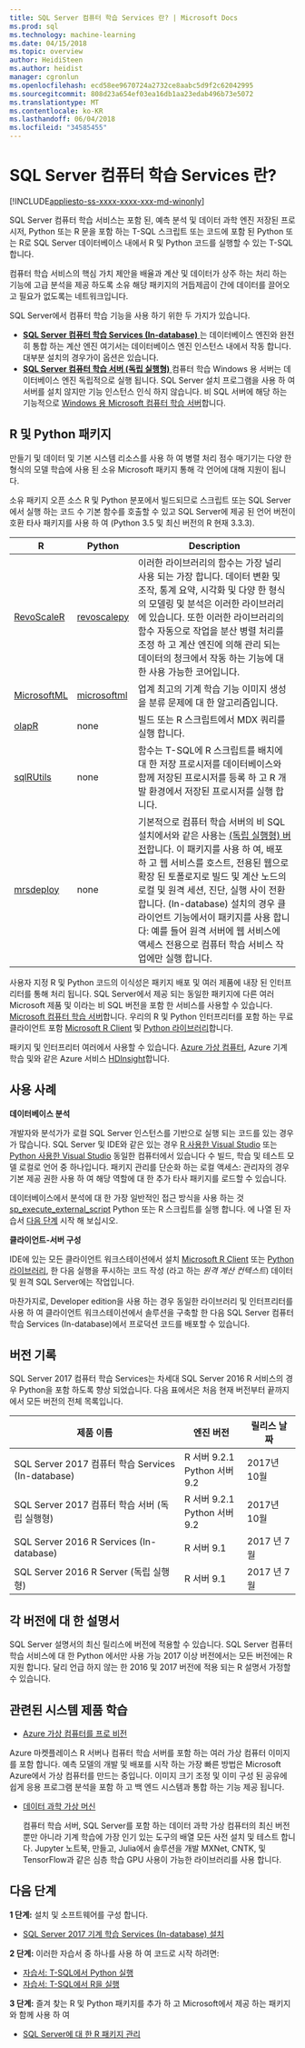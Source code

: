 ```yaml
---
title: SQL Server 컴퓨터 학습 Services 란? | Microsoft Docs
ms.prod: sql
ms.technology: machine-learning
ms.date: 04/15/2018
ms.topic: overview
author: HeidiSteen
ms.author: heidist
manager: cgronlun
ms.openlocfilehash: ecd58ee9670724a2732ce8aabc5d9f2c62042995
ms.sourcegitcommit: 808d23a654ef03ea16db1aa23edab496b73e5072
ms.translationtype: MT
ms.contentlocale: ko-KR
ms.lasthandoff: 06/04/2018
ms.locfileid: "34585455"
---
```

# <a name="what-is-sql-server-machine-learning-services"></a>SQL Server 컴퓨터 학습 Services 란?
[!INCLUDE[appliesto-ss-xxxx-xxxx-xxx-md-winonly](../includes/appliesto-ss-xxxx-xxxx-xxx-md-winonly.md)]

SQL Server 컴퓨터 학습 서비스는 포함 된, 예측 분석 및 데이터 과학 엔진 저장된 프로시저, Python 또는 R 문을 포함 하는 T-SQL 스크립트 또는 코드에 포함 된 Python 또는 R로 SQL Server 데이터베이스 내에서 R 및 Python 코드를 실행할 수 있는 T-SQL 합니다. 

컴퓨터 학습 서비스의 핵심 가치 제안을 배율과 계산 및 데이터가 상주 하는 처리 하는 기능에 고급 분석을 제공 하도록 소유 해당 패키지의 거듭제곱이 간에 데이터를 끌어오고 필요가 없도록는 네트워크입니다.

SQL Server에서 컴퓨터 학습 기능을 사용 하기 위한 두 가지가 있습니다. 

+ [**SQL Server 컴퓨터 학습 Services (In-database)** ](r/sql-server-r-services.md) 는 데이터베이스 엔진와 완전히 통합 하는 계산 엔진 여기서는 데이터베이스 엔진 인스턴스 내에서 작동 합니다. 대부분 설치의 경우가이 옵션은 있습니다.
+ [**SQL Server 컴퓨터 학습 서버 (독립 실행형)** ](r/r-server-standalone.md) 컴퓨터 학습 Windows 용 서버는 데이터베이스 엔진 독립적으로 실행 됩니다. SQL Server 설치 프로그램을 사용 하 여 서버를 설치 않지만 기능 인스턴스 인식 하지 않습니다. 비 SQL 서버에 해당 하는 기능적으로 [Windows 용 Microsoft 컴퓨터 학습 서버](https://docs.microsoft.com/machine-learning-server/install/machine-learning-server-windows-install)합니다.

## <a name="r-and-python-packages"></a>R 및 Python 패키지

만들기 및 데이터 및 기본 시스템 리소스를 사용 하 여 병렬 처리 점수 매기기는 다양 한 형식의 모델 학습에 사용 된 소유 Microsoft 패키지 통해 각 언어에 대해 지원이 됩니다.

소유 패키지 오픈 소스 R 및 Python 분포에서 빌드되므로 스크립트 또는 SQL Server에서 실행 하는 코드 수 기본 함수를 호출할 수 있고 SQL Server에 제공 된 언어 버전이 호환 타사 패키지를 사용 하 여 (Python 3.5 및 최신 버전의 R 현재 3.3.3).

| R  | Python | Description |
|-----------|----------------|-------------|
| [RevoScaleR](r/revoscaler-overview.md) | [revoscalepy](python/what-is-revoscalepy.md)   | 이러한 라이브러리의 함수는 가장 널리 사용 되는 가장 합니다. 데이터 변환 및 조작, 통계 요약, 시각화 및 다양 한 형식의 모델링 및 분석은 이러한 라이브러리에 있습니다. 또한 이러한 라이브러리의 함수 자동으로 작업을 분산 병렬 처리를 조정 하 고 계산 엔진에 의해 관리 되는 데이터의 청크에서 작동 하는 기능에 대 한 사용 가능한 코어입니다. |
| [MicrosoftML](using-the-microsoftml-package.md) | [microsoftml](https://docs.microsoft.com/machine-learning-server/python-reference/microsoftml/microsoftml-package) | 업계 최고의 기계 학습 기능 이미지 생성을 분류 문제에 대 한 알고리즘입니다. |
| [olapR](r/how-to-create-mdx-queries-using-olapr.md) | none | 빌드 또는 R 스크립트에서 MDX 쿼리를 실행 합니다.
| [sqlRUtils](r/generating-an-r-stored-procedure-for-r-code-using-the-sqlrutils-package.md) | none | 함수는 T-SQL에 R 스크립트를 배치에 대 한 저장 프로시저를 데이터베이스와 함께 저장된 프로시저를 등록 하 고 R 개발 환경에서 저장된 프로시저를 실행 합니다.
| [mrsdeploy](operationalization-with-mrsdeploy.md) | none | 기본적으로 컴퓨터 학습 서버의 비 SQL 설치에서와 같은 사용는 [(독립 실행형) 버전](r/r-server-standalone.md)합니다. 이 패키지를 사용 하 여, 배포 하 고 웹 서비스를 호스트, 전용된 웹으로 확장 된 토폴로지로 빌드 및 계산 노드의 로컬 및 원격 세션, 진단, 실행 사이 전환 합니다. (In-database) 설치의 경우 클라이언트 기능에서이 패키지를 사용 합니다: 예를 들어 원격 서버에 웹 서비스에 액세스 전용으로 컴퓨터 학습 서비스 작업에만 실행 합니다. |

사용자 지정 R 및 Python 코드의 이식성은 패키지 배포 및 여러 제품에 내장 된 인터프리터를 통해 처리 됩니다. SQL Server에서 제공 되는 동일한 패키지에 다른 여러 Microsoft 제품 및 이라는 비 SQL 버전을 포함 한 서비스를 사용할 수 있습니다. [Microsoft 컴퓨터 학습 서버](https://docs.microsoft.com/machine-learning-server/)합니다. 우리의 R 및 Python 인터프리터를 포함 하는 무료 클라이언트 포함 [Microsoft R Client](https://docs.microsoft.com/machine-learning-server/r-client/what-is-microsoft-r-client) 및 [Python 라이브러리](https://docs.microsoft.com/machine-learning-server/install/python-libraries-interpreter)합니다.

패키지 및 인터프리터 여러에서 사용할 수 있습니다. [Azure 가상 컴퓨터](https://docs.microsoft.com/machine-learning-server/install/machine-learning-server-azure-vm-on-linux), Azure 기계 학습 및와 같은 Azure 서비스 [HDInsight](https://docs.microsoft.com/machine-learning-server/install/machine-learning-server-on-azure-hdinsight)합니다. 


## <a name="use-cases"></a>사용 사례

**데이터베이스 분석**

개발자와 분석가가 로컬 SQL Server 인스턴스를 기반으로 실행 되는 코드를 있는 경우가 많습니다. SQL Server 및 IDE와 같은 있는 경우 [R 사용한 Visual Studio](https://docs.microsoft.com/visualstudio/rtvs/) 또는 [Python 사용한 Visual Studio](https://docs.microsoft.com/visualstudio/python/installing-python-support-in-visual-studio) 동일한 컴퓨터에서 있습니다 수 빌드, 학습 및 테스트 모델 로컬로 언어 중 하나입니다. 패키지 관리를 단순화 하는 로컬 액세스: 관리자의 경우 기본 제공 권한 사용 하 여 해당 역할에 대 한 추가 타사 패키지를 로드할 수 있습니다.

데이터베이스에서 분석에 대 한 가장 일반적인 접근 방식을 사용 하는 것 [sp_execute_external_script](../relational-databases/system-stored-procedures/sp-execute-external-script-transact-sql.md) Python 또는 R 스크립트를 실행 합니다. 에 나열 된 자습서 [다음 단계](#next-steps) 시작 해 보십시오.

**클라이언트-서버 구성**

IDE에 있는 모든 클라이언트 워크스테이션에서 설치 [Microsoft R Client](https://docs.microsoft.com/machine-learning-server/r-client/what-is-microsoft-r-client) 또는 [Python 라이브러리](https://docs.microsoft.com/machine-learning-server/install/python-libraries-interpreter), 한 다음 실행을 푸시하는 코드 작성 (라고 하는 *원격 계산 컨텍스트*) 데이터 및 원격 SQL Server에는 작업입니다. 

마찬가지로, Developer edition을 사용 하는 경우 동일한 라이브러리 및 인터프리터를 사용 하 여 클라이언트 워크스테이션에서 솔루션을 구축할 한 다음 SQL Server 컴퓨터 학습 Services (In-database)에서 프로덕션 코드를 배포할 수 있습니다. 

## <a name="version-history"></a>버전 기록

SQL Server 2017 컴퓨터 학습 Services는 차세대 SQL Server 2016 R 서비스의 경우 Python을 포함 하도록 향상 되었습니다. 다음 표에서은 처음 현재 버전부터 끝까지에서 모든 버전의 전체 목록입니다. 

| 제품 이름 | 엔진 버전 | 릴리스 날짜 |
|--------------|---------|--------------|
| SQL Server 2017 컴퓨터 학습 Services (In-database) | R 서버 9.2.1 <br/> Python 서버 9.2 | 2017년 10월 |
| SQL Server 2017 컴퓨터 학습 서버 (독립 실행형) | R 서버 9.2.1 <br/> Python 서버 9.2 | 2017년 10월 |
| SQL Server 2016 R Services (In-database) | R 서버 9.1  | 2017 년 7 월  |
| SQL Server 2016 R Server (독립 실행형)  |  R 서버 9.1 | 2017 년 7 월 |



## <a name="documentation-for-each-version"></a>각 버전에 대 한 설명서

SQL Server 설명서의 최신 릴리스에 버전에 적용할 수 있습니다. SQL Server 컴퓨터 학습 서비스에 대 한 Python 에서만 사용 가능 2017 이상 버전에서는 모든 버전에는 R 지원 합니다. 달리 언급 하지 않는 한 2016 및 2017 버전에 적용 되는 R 설명서 가정할 수 있습니다.


## <a name="related-machine-learning-products"></a>관련된 시스템 제품 학습

 +  [Azure 가상 컴퓨터를 프로 비전](r/provision-the-r-server-only-sql-server-2016-enterprise-vm-on-azure.md)
  
  Azure 마켓플레이스 R 서버나 컴퓨터 학습 서버를 포함 하는 여러 가상 컴퓨터 이미지를 포함 합니다. 예측 모델의 개발 및 배포를 시작 하는 가장 빠른 방법은 Microsoft Azure에서 가상 컴퓨터를 만드는 중입니다. 이미지 크기 조정 및 이미 구성 된 공유에 쉽게 응용 프로그램 분석을 포함 하 고 백 엔드 시스템과 통합 하는 기능 제공 됩니다.

+ 
  [데이터 과학 가상 머신](https://azure.microsoft.com/services/virtual-machines/data-science-virtual-machines/)

  컴퓨터 학습 서버, SQL Server를 포함 하는 데이터 과학 가상 컴퓨터의 최신 버전 뿐만 아니라 기계 학습에 가장 인기 있는 도구의 배열 모든 사전 설치 및 테스트 합니다. Jupyter 노트북, 만들고, Julia에서 솔루션을 개발 MXNet, CNTK, 및 TensorFlow과 같은 심층 학습 GPU 사용이 가능한 라이브러리를 사용 합니다.

<a name="next-steps"></a>

## <a name="next-steps"></a>다음 단계

**1 단계:** 설치 및 소프트웨어를 구성 합니다. 

+ [SQL Server 2017 기계 학습 Services (In-database) 설치](install/sql-machine-learning-services-windows-install.md)

**2 단계:** 이러한 자습서 중 하나를 사용 하 여 코드로 시작 하려면:

+ [자습서: T-SQL에서 Python 실행](tutorials/run-python-using-t-sql.md)
+ [자습서: T-SQL에서 R을 실행](tutorials/rtsql-using-r-code-in-transact-sql-quickstart.md)

**3 단계:** 즐겨 찾는 R 및 Python 패키지를 추가 하 고 Microsoft에서 제공 하는 패키지와 함께 사용 하 여

+ [SQL Server에 대 한 R 패키지 관리](r/install-additional-r-packages-on-sql-server.md)
